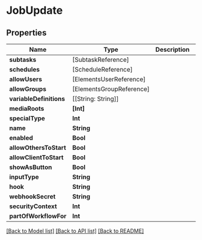 # JobUpdate

## Properties

Name | Type | Description | Notes
------------ | ------------- | ------------- | -------------
**subtasks** | [SubtaskReference] |  | [optional] 
**schedules** | [ScheduleReference] |  | [optional] 
**allowUsers** | [ElementsUserReference] |  | [optional] 
**allowGroups** | [ElementsGroupReference] |  | [optional] 
**variableDefinitions** | [[String: String]] |  | [optional] 
**mediaRoots** | **[Int]** |  | [optional] 
**specialType** | **Int** |  | [optional] 
**name** | **String** |  | 
**enabled** | **Bool** |  | [optional] 
**allowOthersToStart** | **Bool** |  | [optional] 
**allowClientToStart** | **Bool** |  | [optional] 
**showAsButton** | **Bool** |  | [optional] 
**inputType** | **String** |  | [optional] 
**hook** | **String** |  | [optional] 
**webhookSecret** | **String** |  | [optional] 
**securityContext** | **Int** |  | [optional] 
**partOfWorkflowFor** | **Int** |  | [optional] 

[[Back to Model list]](../README.md#documentation-for-models) [[Back to API list]](../README.md#documentation-for-api-endpoints) [[Back to README]](../README.md)


